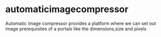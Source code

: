 # automaticimagecompressor
Automatic image compressor provides a platform where we can set out image  prerequisites of a portals like the dimensions,size and pixels
